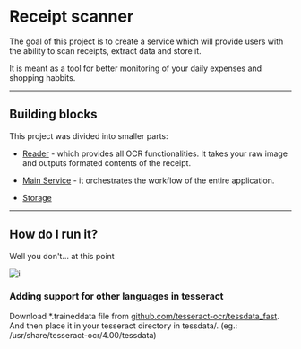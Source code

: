 # Receipt scanner

The goal of this project is to create a service which will provide users with the ability to scan receipts, extract data and store it. 

It is meant as a tool for better monitoring of  your daily expenses and shopping habbits.

----

## Building blocks
This project was divided into smaller parts:

- [Reader](./documentation/reader.md) - which provides all OCR functionalities. It takes your raw image and outputs formated contents of the receipt.

- [Main Service](./documentation/service.md) - it orchestrates the workflow of the entire application. 

- [Storage](./documentation/storage.md) 

----
## How do I run it?
Well you don't... at this point

![i](https://i.kym-cdn.com/photos/images/newsfeed/001/305/222/ae7.gif)

### Adding support for other languages in tesseract

Download *.traineddata file from [github.com/tesseract-ocr/tessdata_fast](https://github.com/tesseract-ocr/tessdata_fast). And then place it in your tesseract directory in tessdata/. (eg.: /usr/share/tesseract-ocr/4.00/tessdata)
